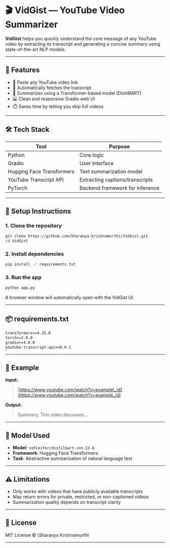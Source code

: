 # 🎬 VidGist — YouTube Video Summarizer

**VidGist** helps you quickly understand the core message of any YouTube video by extracting its transcript and generating a concise summary using state-of-the-art NLP models.

---

## 🚀 Features

- 🔗 Paste any YouTube video link
- 📝 Automatically fetches the transcript
- 🧠 Summarizes using a Transformer-based model (DistilBART)
- 💻 Clean and responsive Gradio web UI
- ⏱️ Saves time by letting you skip full videos

---

## 🛠️ Tech Stack

| Tool                   | Purpose                             |
|------------------------|-------------------------------------|
| Python                 | Core logic                          |
| Gradio                 | User Interface                      |
| Hugging Face Transformers | Text summarization model         |
| YouTube Transcript API | Extracting captions/transcripts     |
| PyTorch                | Backend framework for inference     |

---

## 🔧 Setup Instructions

### 1. Clone the repository

```bash
git clone https://github.com/Sharanya-krishnamurthi/VidGist.git
cd VidGist
````

### 2. Install dependencies

```bash
pip install -r requirements.txt
```

### 3. Run the app

```bash
python app.py
```

A browser window will automatically open with the VidGist UI.

---

## 📦 requirements.txt

```txt
transformers>=4.35.0
torch>=2.0.0
gradio>=4.0.0
youtube-transcript-api>=0.6.1
```

---

## 📸 Example

**Input:**

> [https://www.youtube.com/watch?v=example\_id](https://www.youtube.com/watch?v=example_id)

**Output:**

> Summary: This video discusses...

---

## 🧠 Model Used

* **Model**: `sshleifer/distilbart-cnn-12-6`
* **Framework**: Hugging Face Transformers
* **Task**: Abstractive summarization of natural language text

---


## ⚠️ Limitations

* Only works with videos that have publicly available transcripts
* May return errors for private, restricted, or non-captioned videos
* Summarization quality depends on transcript clarity

---

## 📜 License

MIT License © \Sharanya Krishnamurthi

---

